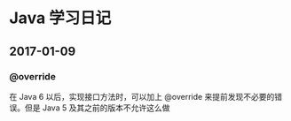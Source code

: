 # Java 学习日记

## 2017-01-09

### @override

在 Java 6 以后，实现接口方法时，可以加上 @override 来提前发现不必要的错误。但是 Java 5 及其之前的版本不允许这么做

